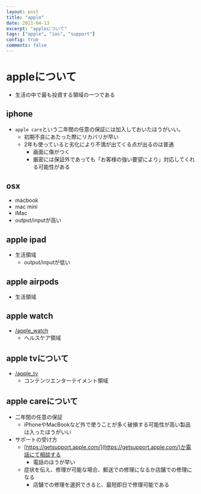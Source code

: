 ```yaml
---
layout: post
title: "apple"
date: 2021-04-13
excerpt: "appleについて"
tags: ["apple", "ios", "support"]
config: true
comments: false
---
```



# appleについて
 - 生活の中で最も投資する領域の一つである

## iphone
 - `apple care`という二年間の任意の保証には加入しておいたほうがいい。  
   - 初期不良にあたった際にリカバリが早い
   - 2年も使っていると劣化により不満が出てくる点が出るのは普通
	 - 画面に傷がつく
	 - 厳密には保証外であっても「お客様の強い要望により」対応してくれる可能性がある

## osx
 - macbook
 - mac mini
 - iMac
 - output/inputが高い

## apple ipad
 - 生活領域
   - output/inputが低い

## apple airpods
 - 生活領域

## apple watch
 - [/apple_watch](/apple_watch)
   - ヘルスケア領域

## apple tvについて
 - [/apple_tv](/apple_tv)
   - コンテンツエンターテイメント領域

## apple careについて
 - 二年間の任意の保証
   - iPhoneやMacBookなど外で使うことが多く破損する可能性が高い製品は入ったほうがいい
 - サポートの受け方
   - [https://getsupport.apple.com/](https://getsupport.apple.com/)か電話にて相談する
	 - 電話のほうが早い
   - 症状を伝え、修理が可能な場合、郵送での修理になるか店舗での修理になる
	 - 店舗での修理を選択できると、最短即日で修理可能である
